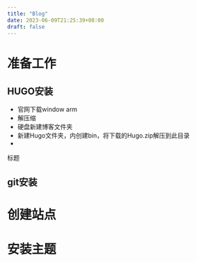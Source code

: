 ```yaml
---
title: "Blog"
date: 2023-06-09T21:25:39+08:00
draft: false
---
```


# 	准备工作
## HUGO安装

 - 官网下载window arm
 - 解压缩
 - 硬盘新建博客文件夹
 - 新建Hugo文件夹，内创建bin，将下载的Hugo.zip解压到此目录
 - 




标题

## git安装
# 创建站点

# 安装主题